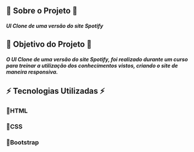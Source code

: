## 🚀 Sobre o Projeto 🚀
##### UI Clone de uma versão do site Spotify
## 🚀 Objetivo do Projeto 🚀
##### O UI Clone de uma versão do site Spotify, foi realizado durante um curso para treinar a utilização dos conhecimentos vistos, criando o site de maneira responsiva.

## ⚡️ Tecnologias Utilizadas ⚡️

### 🔹HTML
### 🔹CSS
### 🔹Bootstrap



